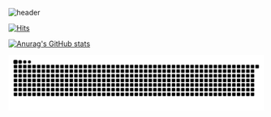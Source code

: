 ![header](https://capsule-render.vercel.app/api?type=wave&color=0x005666&height=250&section=header&text)

[![Hits](https://hits.seeyoufarm.com/api/count/incr/badge.svg?url=https%3A%2F%2Fgithub.com%2FRogersHun&count_bg=%2379C83D&title_bg=%23555555&icon=&icon_color=%23E7E7E7&title=hits&edge_flat=false)](https://hits.seeyoufarm.com)

[![Anurag's GitHub stats](https://github-readme-stats.vercel.app/api?username=RogersHun)](https://github.com/anuraghazra/github-readme-stats)

![snake gif](https://github.com/RogersHun/RogersHun/blob/output/github-contribution-grid-snake.svg)
